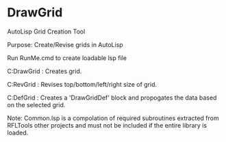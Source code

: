 # DrawGrid

AutoLisp Grid Creation Tool

Purpose:  Create/Revise grids in AutoLisp

Run RunMe.cmd to create loadable lsp file

C:DrawGrid : Creates grid.

C:RevGrid : Revises top/bottom/left/right size of grid.

C:DefGrid : Creates a 'DrawGridDef' block and propogates the data based on the selected grid.

Note:  Common.lsp is a compolation of required subroutines extracted from RFLTools other
       projects and must not be included if the entire library is loaded.